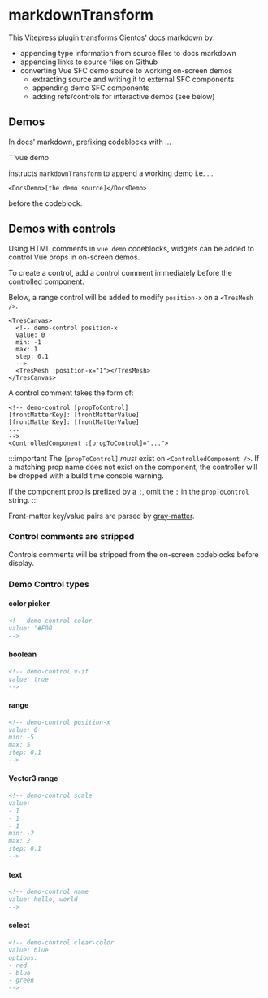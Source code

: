 # markdownTransform

This Vitepress plugin transforms Cientos' docs markdown by:

* appending type information from source files to docs markdown
* appending links to source files on Github
* converting Vue SFC demo source to working on-screen demos
    - extracting source and writing it to external SFC components
    - appending demo SFC components
    - adding refs/controls for interactive demos (see below)

## Demos

In docs' markdown, prefixing codeblocks with ...

\`\`\`vue demo

instructs `markdownTransform` to append a working demo i.e. ...

`<DocsDemo>[the demo source]</DocsDemo>`

before the codeblock.

## Demos with controls

Using HTML comments in `vue demo` codeblocks, widgets can be added to control Vue props in on-screen demos.

To create a control, add a control comment immediately before the controlled component.

Below, a range control will be added to modify `position-x` on a `<TresMesh />`.

```vue
<TresCanvas>
  <!-- demo-control position-x
  value: 0
  min: -1
  max: 1
  step: 0.1
  -->
  <TresMesh :position-x="1"></TresMesh>
</TresCanvas>
```

A control comment takes the form of:

```vue
<!-- demo-control [propToControl]
[frontMatterKey]: [frontMatterValue]
[frontMatterKey]: [frontMatterValue]
...
-->
<ControlledComponent :[propToControl]="...">
```
:::important
The `[propToControl]` *must* exist on `<ControlledComponent />`. If a matching prop name does not exist on the component, the controller will be dropped with a build time console warning.

If the component prop is prefixed by a `:`, omit the `:` in the `propToControl` string.
:::

Front-matter key/value pairs are parsed by [gray-matter](https://github.com/jonschlinkert/gray-matter).

### Control comments are stripped

Controls comments will be stripped from the on-screen codeblocks before display.

### Demo Control types

#### color picker

```html
<!-- demo-control color
value: '#F00'
-->
```

#### boolean

```html
<!-- demo-control v-if
value: true
-->
```

#### range

```html
<!-- demo-control position-x
value: 0
min: -5
max: 5
step: 0.1
-->
```

#### Vector3 range

```html
<!-- demo-control scale
value:
- 1
- 1
- 1
min: -2
max: 2
step: 0.1
-->
```

#### text

```html
<!-- demo-control name
value: hello, world
-->
```

#### select

```html
<!-- demo-control clear-color
value: blue
options:
- red
- blue
- green
-->
```
